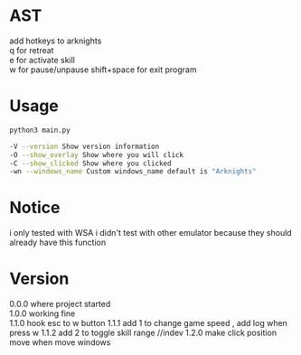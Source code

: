 # AST
add hotkeys to arknights  
q for retreat  
e for activate skill  
w for pause/unpause
shift+space for exit program
# Usage
```bash
python3 main.py  

-V --version Show version information  
-O --show_overlay Show where you will click  
-C --show_clicked Show where you clicked  
-wn --windows_name Custom windows_name default is "Arknights"  
``` 
# Notice
i only tested with WSA i didn't test with other emulator because they should already have this function
# Version
0.0.0 where project started  
1.0.0 working fine  
1.1.0 hook esc to w button
1.1.1 add 1 to change game speed , add log when press w
1.1.2 add 2 to toggle skill range
//indev 1.2.0 make click position move when move windows